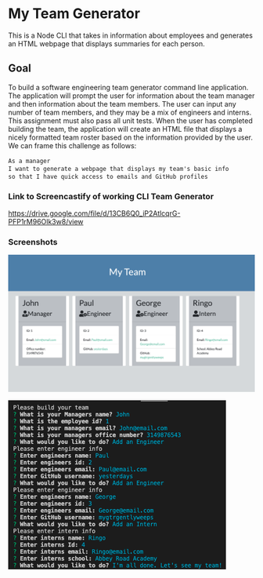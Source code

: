# My Team Generator

This is a Node CLI that takes in information about employees and generates an HTML webpage that displays summaries for each person.


## Goal

To build a software engineering team generator command line application. The application will prompt the user for information about the team manager and then information about the team members. The user can input any number of team members, and they may be a mix of engineers and interns. This assignment must also pass all unit tests. When the user has completed building the team, the application will create an HTML file that displays a nicely formatted team roster based on the information provided by the user.  We can frame this challenge as follows:

```
As a manager
I want to generate a webpage that displays my team's basic info
so that I have quick access to emails and GitHub profiles
```

### Link to Screencastify of working CLI Team Generator 

https://drive.google.com/file/d/13CB6Q0_iP2AtlcqrG-PFP1rM96Olk3w8/view


### Screenshots

![Alt text](https://github.com/dmehrmann76/team-generator/blob/main/assets/html%20screenshot.png)

![Alt text](https://github.com/dmehrmann76/team-generator/blob/main/assets/CLI%20screenshot.png)
